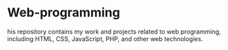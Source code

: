 # Web-programming
his repository contains my work and projects related to web programming, including HTML, CSS, JavaScript, PHP, and other web technologies.
